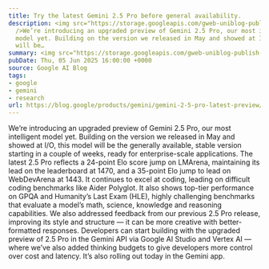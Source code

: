 ```yaml
---
title: Try the latest Gemini 2.5 Pro before general availability.
description: <img src="https://storage.googleapis.com/gweb-uniblog-publish-prod/images/2.5_pro_preview_snippet_social_.max-600x600.format-webp.webp"
  />We’re introducing an upgraded preview of Gemini 2.5 Pro, our most intelligent
  model yet. Building on the version we released in May and showed at I/O, this model
  will be…
summary: <img src="https://storage.googleapis.com/gweb-uniblog-publish-prod/images/2.5_pro_preview_snippet_social_.max-600x600.fo
pubDate: Thu, 05 Jun 2025 16:00:00 +0000
source: Google AI Blog
tags:
- google
- gemini
- research
url: https://blog.google/products/gemini/gemini-2-5-pro-latest-preview/
---
```


We’re introducing an upgraded preview of Gemini 2.5 Pro, our most intelligent model yet. Building on the version we released in May and showed at I/O, this model will be the generally available, stable version starting in a couple of weeks, ready for enterprise-scale applications.
The latest 2.5 Pro reflects a 24-point Elo score jump on LMArena, maintaining its lead on the leaderboard at 1470, and a 35-point Elo jump to lead on WebDevArena at 1443. It continues to excel at coding, leading on difficult coding benchmarks like Aider Polyglot. It also shows top-tier performance on GPQA and Humanity’s Last Exam (HLE), highly challenging benchmarks that evaluate a model’s math, science, knowledge and reasoning capabilities.
We also addressed feedback from our previous 2.5 Pro release, improving its style and structure — it can be more creative with better-formatted responses.
Developers can start building with the upgraded preview of 2.5 Pro in the Gemini API via Google AI Studio and Vertex AI — where we’ve also added thinking budgets to give developers more control over cost and latency. It’s also rolling out today in the Gemini app.